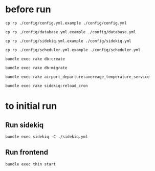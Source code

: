 # before run

`cp rp ./config/config.yml.example ./config/config.yml`

`cp rp ./config/database.yml.example ./config/database.yml`

`cp rp ./config/sidekiq.yml.example ./config/sidekiq.yml`

`cp rp ./config/scheduler.yml.example ./config/scheduler.yml`


`bundle exec rake db:create`

`bundle exec rake db:migrate`

`bundle exec rake airport_departure:avereage_temperature_service`

`bundle exec rake sidekiq:reload_cron`

# to initial run

## Run sidekiq

`bundle exec sidekiq -C ./sidekiq.yml`

## Run frontend

`bundle exec thin start`
